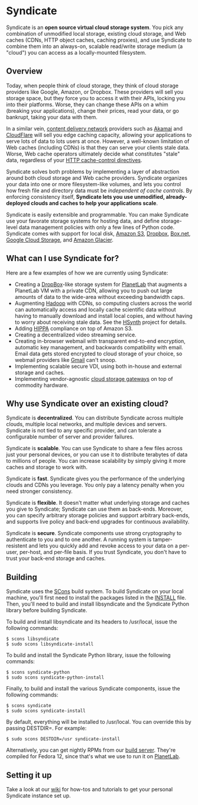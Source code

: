 Syndicate
=========

Syndicate is an **open source virtual cloud storage system**.  You pick any combination of unmodified local storage, existing cloud storage, and Web caches (CDNs, HTTP object caches, caching proxies), and use Syndicate to combine them into an always-on, scalable read/write storage medium (a "cloud") you can access as a locally-mounted filesystem.

Overview
--------

Today, when people think of cloud storage, they think of cloud storage providers like Google, Amazon, or Dropbox.  These providers will sell you storage space, but they force you to access it with their APIs, locking you into their platforms.  Worse, they can change these APIs on a whim (breaking your applications), change their prices, read your data, or go bankrupt, taking your data with them.

In a similar vein, [content delivery network](https://en.wikipedia.org/wiki/Content_delivery_network) providers such as [Akamai](http://www.akamai.com) and [CloudFlare](https://www.cloudflare.com/) will sell you edge caching capacity, allowing your applications to serve lots of data to lots users at once.  However, a well-known limitation of Web caches (including CDNs) is that they can serve your clients stale data.  Worse, Web cache operators ultimately decide what constitutes "stale" data, regardless of your [HTTP cache-control directives](https://en.wikipedia.org/wiki/Cache-Control#Controlling_Web_caches).

Syndicate solves both problems by implementing a layer of abstraction around both cloud storage and Web cache providers.  Syndicate organizes your data into one or more filesystem-like volumes, and lets you control how fresh file and directory data must be *independent of cache controls*.  By enforcing consistency itself, **Syndicate lets you use unmodified, already-deployed clouds and caches to help your applications scale**.

Syndicate is easily extensible and programmable.  You can make Syndicate use your favorate storage systems for hosting data, and define storage-level data management policies with only a few lines of Python code.  Syndicate comes with support for local disk, [Amazon S3](https://aws.amazon.com/s3/), [Dropbox](http://www.dropbox.com), [Box.net](http://www.box.net), [Google Cloud Storage](https://cloud.google.com/products/cloud-storage/), and [Amazon Glacier](https://aws.amazon.com/glacier/).

What can I use Syndicate for?
-----------------------------

Here are a few examples of how we are currently using Syndicate:

* Creating a [DropBox](http://www.dropbox.com)-like storage system for [PlanetLab](http://www.planet-lab.org) that augments a PlanetLab VM with a private CDN, allowing you to push out large amounts of data to the wide-area without exceeding bandwidth caps.
* Augmenting [Hadoop](http://hadoop.apache.com) with CDNs, so computing clusters across the world can automatically access and locally cache scientific data without having to manually download and install local copies, and without having to worry about receiving stale data.  See the [HSynth](https://github.com/iychoi/hsynth) project for details.
* Adding [HIPPA](https://en.wikipedia.org/wiki/HIPAA) compliance on top of Amazon S3.
* Creating a decentralized video streaming service.
* Creating in-browser webmail with transparent end-to-end encryption, automatic key management, and backwards compatibility with email.  Email data gets stored encrypted to cloud storage of your choice, so webmail providers like [Gmail](https://mail.google.com) can't snoop.
* Implementing scalable secure VDI, using both in-house and external storage and caches.
* Implementing vendor-agnostic [cloud storage gateways](https://en.wikipedia.org/wiki/Cloud_storage_gateway) on top of commodity hardware.

Why use Syndicate over an existing cloud?
-----------------------------------------

Syndicate is **decentralized**.  You can distribute Syndicate across multiple clouds, multiple local networks, and multiple devices and servers.  Syndicate is not tied to any specific provider, and can tolerate a configurable number of server and provider failures.

Syndicate is **scalable**.  You can use Syndicate to share a few files across just your personal devices, or you can use it to distribute terabytes of data to millions of people.  You can increase scalability by simply giving it more caches and storage to work with.

Syndicate is **fast**.  Syndicate gives you the performance of the underlying clouds and CDNs you leverage.  You only pay a latency penalty when you need stronger consistency.

Syndicate is **flexible**.  It doesn't matter what underlying storage and caches you give to Syndicate; Syndicate can use them as back-ends.  Moreover, you can specify arbitrary storage policies and support arbitrary back-ends, and supports live policy and back-end upgrades for continuous availability.

Syndicate is **secure**.  Syndicate components use strong cryptography to authenticate to you and to one another.  A running system is tamper-resistent and lets you quickly add and revoke access to your data on a per-user, per-host, and per-file basis.  If you trust Syndicate, you don't have to trust your back-end storage and caches.

Building
--------

Syndicate uses the [SCons](http://www.scons.org/) build system.  To build Syndicate on your local machine, you'll first need to install the packages listed in the [INSTALL](https://github.com/jcnelson/syndicate/blob/master/INSTALL) file.  Then, you'll need to build and install libsyndicate and the Syndicate Python library before building Syndicate.

To build and install libsyndicate and its headers to /usr/local, issue the following commands:

```
$ scons libsyndicate
$ sudo scons libsyndicate-install
```

To build and install the Syndicate Python library, issue the following commands:

```
$ scons syndicate-python
$ sudo scons syndicate-python-install
```

Finally, to build and install the various Syndicate components, issue the following commands:

```
$ scons syndicate
$ sudo scons syndicate-install
```

By default, everything will be installed to /usr/local.  You can override this by passing DESTDIR=.  For example:

```
$ sudo scons DESTDIR=/usr syndicate-install
```

Alternatively, you can get nightly RPMs from our [build server](http://vcoblitz-cmi.cs.princeton.edu/syndicate-nightly/RPMS/).  They're compiled for Fedora 12, since that's what we use to run it on [PlanetLab](http://www.planet-lab.org).

Setting it up
-------------

Take a look at our [wiki](https://github.com/jcnelson/syndicate/wiki#getting-started) for how-tos and tutorials to get your personal Syndicate instance set up.

